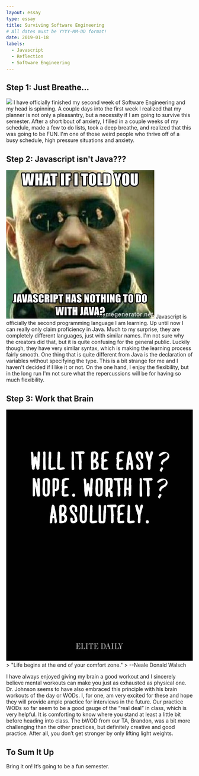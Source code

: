 ```yaml
---
layout: essay
type: essay
title: Surviving Software Engineering
# All dates must be YYYY-MM-DD format!
date: 2019-01-18
labels:
  - Javascript
  - Reflection
  - Software Engineering
---
```


## Step 1: Just Breathe...
<img class="ui rounded small right floated image" src="../images/20190118_221401.jpg">
I have officially finished my second week of Software Engineering and my head is spinning.  A couple days into the first week I realized that my planner is not only a pleasantry, but a necessity if I am going to survive this semester.  After a short bout of anxiety, I filled in a couple weeks of my schedule, made a few to do lists, took a deep breathe, and realized that this was going to be FUN.  I'm one of those weird people who thrive off of a busy schedule, high pressure situations and anxiety.

## Step 2: Javascript isn't Java???
<img class="ui medium rounded left floated image" src="../images/javascript.jpg">
Javascript is officially the second programming language I am learning. Up until now I can really only claim proficiency in Java.  Much to my surprise, they are completely different languages, just with similar names.  I'm not sure why the creators did that, but it is quite confusing for the general public.  Luckily though, they have very similar syntax, which is making the learning process fairly smooth.  One thing that is quite different from Java is the declaration of variables without specifying the type.  This is a bit strange for me and I haven't decided if I like it or not.  On the one hand, I enjoy the flexibility, but in the long run I'm not sure what the repercussions will be for having so much flexibility.

## Step 3: Work that Brain
<img class="ui medium rounded right floated image" src="../images/will-it-be-easy.jpg">
> "Life begins at the end of your comfort zone."
> --Neale Donald Walsch

I have always enjoyed giving my brain a good workout and I sincerely believe mental workouts can make you just as exhausted as physical one.  Dr. Johnson seems to have also embraced this principle with his brain workouts of the day or WODs.  I, for one, am very excited for these and hope they will provide ample practice for interviews in the future.  Our practice WODs so far seem to be a good gauge of the “real deal” in class, which is very helpful.  It is comforting to know where you stand at least a little bit before heading into class.  The bWOD from our TA, Brandon, was a bit more challenging than the other practices, but definitely creative and good practice.  After all, you don’t get stronger by only lifting light weights.

## To Sum It Up
Bring it on!  It’s going to be a fun semester.




